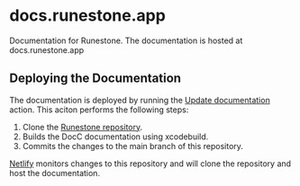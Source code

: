 # docs.runestone.app
Documentation for Runestone. The documentation is hosted at docs.runestone.app

## Deploying the Documentation

The documentation is deployed by running the [Update documentation](https://github.com/simonbs/docs.runestone.app/actions) action. This aciton performs the following steps:

1. Clone the [Runestone repository](https://github.com/simonbs/runestone).
2. Builds the DocC documentation using xcodebuild.
3. Commits the changes to the main branch of this repository.

[Netlify](https://www.netlify.com) monitors changes to this repository and will clone the repository and host the documentation.
